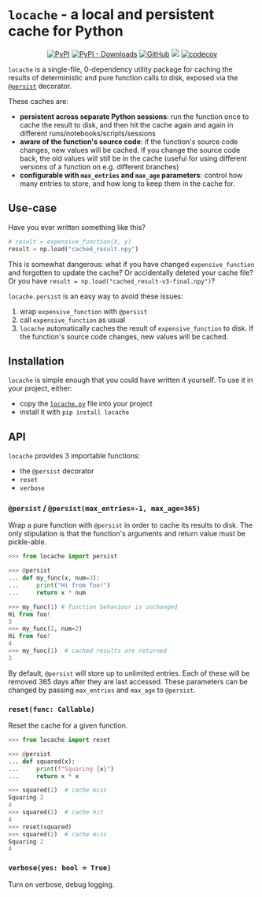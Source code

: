 # `locache` - a local and persistent cache for Python

<div align="center">

[![PyPI](https://img.shields.io/pypi/v/locache)](https://pypi.org/project/locache/)
[![PyPI - Downloads](https://img.shields.io/pypi/dm/locache?color=green&label=Downloads&logo=Python&logoColor=white)](https://pypistats.org/packages/locache)
[![GitHub](https://img.shields.io/github/license/jla-gardner/local-cache)](LICENCE.md)
[![](https://github.com/jla-gardner/load-atoms/actions/workflows/tests.yaml/badge.svg?branch=main)](https://github.com/jla-gardner/load-atoms/actions/workflows/tests.yaml)
[![codecov](https://codecov.io/gh/jla-gardner/locache/branch/master/graph/badge.svg?token=VGSFM0GWF1)](https://codecov.io/gh/jla-gardner/locache)
</div>


`locache` is a single-file, 0-dependency utility package for caching the results of deterministic and pure function calls to disk, exposed via the [`@persist`](#persist) decorator.

These caches are:
- **persistent across separate Python sessions**: run the function once to cache the result to disk, and then hit the cache again and again in different runs/notebooks/scripts/sessions
- **aware of the function's source code**: if the function's source code changes, new values will be cached. If you change the source code back, the old values will still be in the cache (useful for using different versions of a function on e.g. different branches)
- **configurable with `max_entries` and `max_age` parameters**: control how many entries to store, and how long to keep them in the cache for.

## Use-case

Have you ever written something like this?

```python
# result = expensive_function(X, y)
result = np.load("cached_result.npy")
```

This is somewhat dangerous: what if you have changed `expensive_function` and forgotten to update the cache? Or accidentally deleted your cache file? Or you have `result = np.load("cached_result-v3-final.npy")`?

`locache.persist` is an easy way to avoid these issues: 
1. wrap `expensive_function` with `@persist`
2. call `expensive_function` as usual
3. `locache` automatically caches the result of `expensive_function` to disk. If the function's source code changes, new values will be cached.


## Installation

`locache` is simple enough that you could have written it yourself. To use it in your project, either:
- copy the [`locache.py`](locache.py) file into your project
- install it with
`pip install locache`

## API

`locache` provides 3 importable functions:
- the `@persist` decorator
- `reset`
- `verbose`

### `@persist` / `@persist(max_entries=-1, max_age=365)`

Wrap a pure function with `@persist` in order to cache its results to disk. The only stipulation is that the function's arguments and return value must be pickle-able.

```python
>>> from locache import persist

>>> @persist
... def my_func(x, num=3):
...     print("Hi from foo!")
...     return x * num

>>> my_func(1) # function behaviour is unchanged       
Hi from foo!
3
>>> my_func(2, num=2) 
Hi from foo!
4
>>> my_func(1)  # cached results are returned
3
```

By default, `@persist` will store up to unlimited entries. Each of these will be removed 365 days after they are last accessed. These parameters can be changed by passing `max_entries` and `max_age` to `@persist`.

### `reset(func: Callable)`

Reset the cache for a given function.

```python
>>> from locache import reset

>>> @persist
... def squared(x):
...     print(f"Squaring {x}")
...     return x * x

>>> squared(2)  # cache miss
Squaring 2
4
>>> squared(2)  # cache hit
4
>>> reset(squared)
>>> squared(2)  # cache miss
Squaring 2
4
```


### `verbose(yes: bool = True)`

Turn on verbose, debug logging.